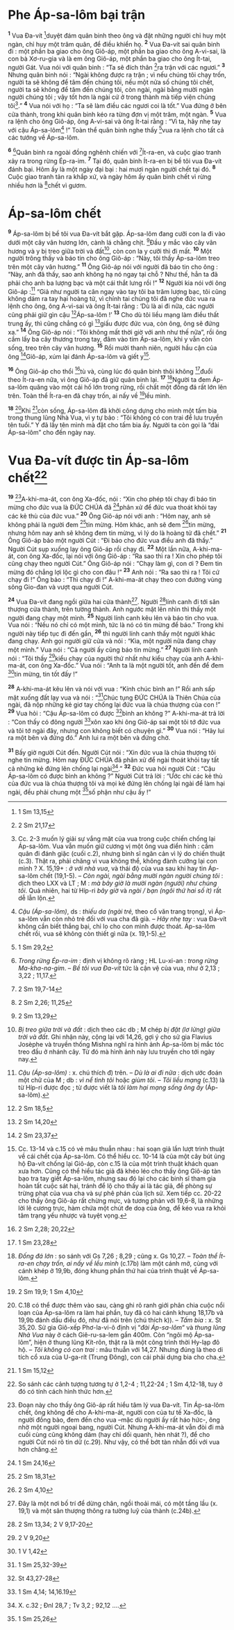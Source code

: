 # Phe Áp-sa-lôm bại trận
<sup><b>1</b></sup> Vua Đa-vít [^1*]duyệt đám quân binh theo ông và đặt những người chỉ huy một ngàn, chỉ huy một trăm quân, để điều khiển họ. <sup><b>2</b></sup> Vua Đa-vít sai quân binh đi : một phần ba giao cho ông Giô-áp, một phần ba giao cho ông A-vi-sai, là con bà Xơ-ru-gia và là em ông Giô-áp, một phần ba giao cho ông Ít-tai, người Gát. Vua nói với quân binh : “Ta sẽ đích thân [^2*]ra trận với các ngươi.” <sup><b>3</b></sup> Nhưng quân binh nói : “Ngài không được ra trận ; vì nếu chúng tôi chạy trốn, người ta sẽ không để tâm đến chúng tôi, nếu một nửa số chúng tôi chết, người ta sẽ không để tâm đến chúng tôi, còn ngài, ngài bằng mười ngàn người chúng tôi ; vậy tốt hơn là ngài cứ ở trong thành mà tiếp viện chúng tôi[^1].” <sup><b>4</b></sup> Vua nói với họ : “Ta sẽ làm điều các ngươi coi là tốt.” Vua đứng ở bên cửa thành, trong khi quân binh kéo ra từng đơn vị một trăm, một ngàn. <sup><b>5</b></sup> Vua ra lệnh cho ông Giô-áp, ông A-vi-sai và ông Ít-tai rằng : “Vì ta, hãy nhẹ tay với cậu Áp-sa-lôm[^2] !” Toàn thể quân binh nghe thấy [^3*]vua ra lệnh cho tất cả các tướng về Áp-sa-lôm.

<sup><b>6</b></sup> [^3]Quân binh ra ngoài đồng nghênh chiến với [^4*]Ít-ra-en, và cuộc giao tranh xảy ra trong rừng Ép-ra-im. <sup><b>7</b></sup> Tại đó, quân binh Ít-ra-en bị bề tôi vua Đa-vít đánh bại. Hôm ấy là một ngày đại bại : hai mươi ngàn người chết tại đó. <sup><b>8</b></sup> Cuộc giao tranh tản ra khắp xứ, và ngày hôm ấy quân binh chết vì rừng nhiều hơn là [^5*]chết vì gươm.

# Áp-sa-lôm chết
<sup><b>9</b></sup> Áp-sa-lôm bị bề tôi vua Đa-vít bắt gặp. Áp-sa-lôm đang cưỡi con la đi vào dưới một cây vân hương lớn, cành lá chằng chịt. [^6*]Đầu y mắc vào cây vân hương và y bị treo giữa trời và đất[^4], còn con la y cưỡi thì đi mất. <sup><b>10</b></sup> Một người trông thấy và báo tin cho ông Giô-áp : “Này, tôi thấy Áp-sa-lôm treo trên một cây vân hương.” <sup><b>11</b></sup> Ông Giô-áp nói với người đã báo tin cho ông : “Này, anh đã thấy, sao anh không hạ nó ngay tại chỗ ? Như thế, hẳn ta đã phải cho anh ba lượng bạc và một cái thắt lưng rồi !” <sup><b>12</b></sup> Người kia nói với ông Giô-áp :[^5] “Giả như người ta cân ngay vào tay tôi ba trăm lượng bạc, tôi cũng không dám ra tay hại hoàng tử, vì chính tai chúng tôi đã nghe đức vua ra lệnh cho ông, ông A-vi-sai và ông Ít-tai rằng : ‘Dù là ai đi nữa, các người cũng phải giữ gìn cậu [^7*]Áp-sa-lôm !’ <sup><b>13</b></sup> Cho dù tôi liều mạng làm điều thất trung ấy, thì cũng chẳng có gì [^8*]giấu được đức vua, còn ông, ông sẽ đứng xa.” <sup><b>14</b></sup> Ông Giô-áp nói : “Tôi không mất thời giờ với anh như thế nữa”, rồi ông cầm lấy ba cây thương trong tay, đâm vào tim Áp-sa-lôm, khi y vẫn còn sống, treo trên cây vân hương. <sup><b>15</b></sup> Rồi mười thanh niên, người hầu cận của ông [^9*]Giô-áp, xúm lại đánh Áp-sa-lôm và giết y[^6].

<sup><b>16</b></sup> Ông Giô-áp cho thổi [^10*]tù và, cùng lúc đó quân binh thôi không [^11*]đuổi theo Ít-ra-en nữa, vì ông Giô-áp đã giữ quân binh lại. <sup><b>17</b></sup> [^7]Người ta đem Áp-sa-lôm quăng vào một cái hố lớn trong rừng, rồi chất một đống đá rất lớn lên trên. Toàn thể Ít-ra-en đã chạy trốn, ai nấy về [^12*]lều mình.

<sup><b>18</b></sup> [^8]Khi [^13*]còn sống, Áp-sa-lôm đã khởi công dựng cho mình một tấm bia trong thung lũng Nhà Vua, vì y tự bảo : “Tôi không có con trai để lưu truyền tên tuổi.” Y đã lấy tên mình mà đặt cho tấm bia ấy. Người ta còn gọi là “đài Áp-sa-lôm” cho đến ngày nay.

# Vua Đa-vít được tin Áp-sa-lôm chết[^9]
<sup><b>19</b></sup> [^10]A-khi-ma-át, con ông Xa-đốc, nói : “Xin cho phép tôi chạy đi báo tin mừng cho đức vua là ĐỨC CHÚA đã [^14*]phân xử để đức vua thoát khỏi tay các kẻ thù của đức vua.” <sup><b>20</b></sup> Ông Giô-áp nói với anh : “Hôm nay, anh sẽ không phải là người đem [^15*]tin mừng. Hôm khác, anh sẽ đem [^16*]tin mừng, nhưng hôm nay anh sẽ không đem tin mừng, vì lý do là hoàng tử đã chết.” <sup><b>21</b></sup> Ông Giô-áp bảo một người Cút : “Đi báo cho đức vua điều anh đã thấy.” Người Cút sụp xuống lạy ông Giô-áp rồi chạy đi. <sup><b>22</b></sup> Một lần nữa, A-khi-ma-át, con ông Xa-đốc, lại nói với ông Giô-áp : “Ra sao thì ra ! Xin cho phép tôi cũng chạy theo người Cút.” Ông Giô-áp nói : “Chạy làm gì, con ơi ? Đem tin mừng đó chẳng lợi lộc gì cho con đâu !” <sup><b>23</b></sup> Anh nói : “Ra sao thì ra ! Tôi cứ chạy đi !” Ông bảo : “Thì chạy đi !” A-khi-ma-át chạy theo con đường vùng sông Gio-đan và vượt qua người Cút.

<sup><b>24</b></sup> Vua Đa-vít đang ngồi giữa hai cửa thành[^11]. Người [^17*]lính canh đi tới sân thượng cửa thành, trên tường thành. Anh ngước mặt lên nhìn thì thấy một người đang chạy một mình. <sup><b>25</b></sup> Người lính canh kêu lên và báo tin cho vua. Vua nói : “Nếu nó chỉ có một mình, tức là nó có tin mừng để báo.” Trong khi người này tiếp tục đi đến gần, <sup><b>26</b></sup> thì người lính canh thấy một người khác đang chạy. Anh gọi người giữ cửa và nói : “Kìa, một người nữa đang chạy một mình.” Vua nói : “Cả người ấy cũng báo tin mừng.” <sup><b>27</b></sup> Người lính canh nói : “Tôi thấy [^18*]kiểu chạy của người thứ nhất như kiểu chạy của anh A-khi-ma-át, con ông Xa-đốc.” Vua nói : “Anh ta là một người tốt, anh đến để đem [^19*]tin mừng, tin tốt đấy !”

<sup><b>28</b></sup> A-khi-ma-át kêu lên và nói với vua : “Kính chúc bình an !” Rồi anh sấp mặt xuống đất lạy vua và nói : “[^20*]Chúc tụng ĐỨC CHÚA là Thiên Chúa của ngài, đã nộp những kẻ giơ tay chống lại đức vua là chúa thượng của con !” <sup><b>29</b></sup> Vua hỏi : “Cậu Áp-sa-lôm có được [^21*]bình an không ?” A-khi-ma-át trả lời : “Con thấy có đông người [^22*]xôn xao khi ông Giô-áp sai một tôi tớ đức vua và tôi tớ ngài đây, nhưng con không biết có chuyện gì.” <sup><b>30</b></sup> Vua nói : “Hãy lui ra một bên và đứng đó.” Anh lui ra một bên và đứng chờ.

<sup><b>31</b></sup> Bấy giờ người Cút đến. Người Cút nói : “Xin đức vua là chúa thượng tôi nghe tin mừng. Hôm nay ĐỨC CHÚA đã phân xử để ngài thoát khỏi tay tất cả những kẻ đứng lên chống lại ngài[^12].” <sup><b>32</b></sup> Đức vua hỏi người Cút : “Cậu Áp-sa-lôm có được bình an không ?” Người Cút trả lời : “Ước chi các kẻ thù của đức vua là chúa thượng tôi và mọi kẻ đứng lên chống lại ngài để làm hại ngài, đều phải chung một [^23*]số phận như cậu ấy !”

[^1]: Cc. 2-3 muốn lý giải sự vắng mặt của vua trong cuộc chiến chống lại Áp-sa-lôm. Vua vẫn muốn giữ cương vị một ông vua điển hình : cầm quân đi đánh giặc (cuối c.2), nhưng binh sĩ ngăn cản vì lý do chiến thuật (c.3). Thật ra, phải chăng vì vua không thể, không đành cưỡng lại con mình ? X. 15,19+ : <i>ở với nhà vua</i>, và thái độ của vua sau khi hay tin Áp-sa-lôm chết (19,1-5). – <i>Còn ngài, ngài bằng mười ngàn người chúng tôi</i> : dịch theo LXX và LT ; M : <i>mà bây giờ là mười ngàn (người) như chúng tôi</i>. Quả nhiên, hai từ Híp-ri <i>bây giờ</i> và <i>ngài / bạn (ngôi thứ hai số ít)</i> rất dễ lẫn lộn.
[^2]: <i>Cậu (Áp-sa-lôm)</i>, ds : <i>thiếu da (ngài trẻ,</i> theo cổ văn trang trọng<i>)</i>, vì Áp-sa-lôm vẫn còn nhỏ trẻ đối với vua cha đã già. – <i>Hãy nhẹ tay</i> : vua Đa-vít không cần biết thắng bại, chỉ lo cho con mình được thoát. Áp-sa-lôm chết rồi, vua sẽ không còn thiết gì nữa (x. 19,1-5).
[^3]: <i>Trong rừng Ép-ra-im</i> : định vị không rõ ràng ; HL Lu-xi-an : <i>trong rừng Ma-kha-na-gim</i>. – <i>Bề tôi vua Đa-vít</i> tức là cận vệ của vua, như ở 2,13 ; 3,22 ; 11,17.
[^4]: <i>Bị treo giữa trời và đất</i> : dịch theo các db ; M chép <i>bị đặt (lơ lửng) giữa trời và đất</i>. Ghi nhận này, cộng lại với 14,26, gợi ý cho sử gia Flavius Josèphe và truyền thống Mishna nghĩ ra hình ảnh Áp-sa-lôm bị mắc tóc treo đầu ở nhánh cây. Từ đó mà hình ảnh này lưu truyền cho tới ngày nay.
[^5]: <i>Cậu (Áp-sa-lôm)</i> : x. chú thích đ) trên. – <i>Dù là ai đi nữa</i> : dịch ước đoán một chữ của M ; db : <i>vì nể tình tôi</i> hoặc <i>giùm tôi</i>. – <i>Tôi liều mạng</i> (c.13) là từ Híp-ri được đọc ; từ được viết là <i>tôi làm hại mạng sống ông ấy</i> (Áp-sa-lôm).
[^6]: Cc. 13-14 và c.15 có vẻ mâu thuẫn nhau : hai soạn giả lần lượt trình thuật về cái chết của Áp-sa-lôm. Có thể hiểu cc. 10-14 là của một cây bút ủng hộ Đa-vít chống lại Giô-áp, còn c.15 là của một trình thuật khách quan xưa hơn. Cũng có thể hiểu tác giả đã khéo léo cho thấy ông Giô-áp tàn bạo tra tay giết Áp-sa-lôm, nhưng sau đó lại cho các binh sĩ tham gia hoàn tất cuộc sát hại, tránh để lộ cho thấy ai là tác giả, đề phòng sự trừng phạt của vua cha và sự phê phán của lịch sử. Xem tiếp cc. 20-22 cho thấy ông Giô-áp rất chừng mực, và tương phản với 19,6-8, là những lời lẽ cương trực, hàm chứa một chút đe doạ của ông, để kéo vua ra khỏi tâm trạng yếu nhược và tuyệt vọng.
[^7]: <i>Đống đá lớn</i> : so sánh với Gs 7,26 ; 8,29 ; cũng x. Gs 10,27. – <i>Toàn thể Ít-ra-en chạy trốn, ai nấy về lều mình</i> (c.17b) làm một cánh mở, cùng với cánh khép ở 19,9b, đóng khung phần thứ hai của trình thuật về Áp-sa-lôm.
[^8]: C.18 có thể được thêm vào sau, càng ghi rõ ranh giới phân chia cuộc nổi loạn của Áp-sa-lôm ra làm hai phần, tuy đã có hai cánh khung 18,17b và 19,9b đánh dấu điều đó, như đã nói trên (chú thích k)). – <i>Tấm bia</i> : x. St 35,20. Sử gia Giô-xếp Phơ-la-vi-ô định vị “<i>đài Áp-sa-lôm</i>“ và <i>thung lũng Nhà Vua</i> này ở cách Giê-ru-sa-lem gần 400m. Còn “ngôi mộ Áp-sa-lôm”, hiện ở thung lũng Kít-rôn, thật ra là một công trình thời Hy-lạp đô hộ. – <i>Tôi không có con trai</i> : mâu thuẫn với 14,27. Nhưng đúng là theo di tích cổ xưa của U-ga-rít (Trung Đông), con cái phải dựng bia cho cha.
[^9]: So sánh các cảnh tượng tương tự ở 1,2-4 ; 11,22-24 ; 1 Sm 4,12-18, tuy ở đó có tính cách hình thức hơn.
[^10]: Đoạn này cho thấy ông Giô-áp rất hiểu tâm lý vua Đa-vít. Tin Áp-sa-lôm chết, ông không để cho A-khi-ma-át, người con của tư tế Xa-đốc, là người đồng bào, đem đến cho vua –mặc dù người ấy rất háo hức-, ông nhờ một người ngoại bang, người Cút. Nhưng A-khi-ma-át vẫn đòi đi mà cuối cùng cũng không dám (hay chỉ dối quanh, hèn nhát ?), để cho người Cút nói rõ tin dữ (c.29). Như vậy, có thể bớt tàn nhẫn đối với vua hơn chăng.
[^11]: Đây là một nơi bố trí để dừng chân, ngồi thoải mái, có một tầng lầu (x. 19,1) và một sân thượng thông ra tường luỹ của thành (c.24b).
[^12]: X. c.32 ; Đnl 28,7 ; Tv 3,2 ; 92,12 ....
[^1*]: 1 Sm 13,15
[^2*]: 2 Sm 21,17
[^3*]: 1 Sm 29,2
[^4*]: 2 Sm 19,7-14
[^5*]: 2 Sm 2,26; 11,25
[^6*]: 2 Sm 13,29
[^7*]: 2 Sm 18,5
[^8*]: 2 Sm 14,20
[^9*]: 2 Sm 23,37
[^10*]: 2 Sm 2,28; 20,22
[^11*]: 1 Sm 23,28
[^12*]: 2 Sm 19,9; 1 Sm 4,10
[^13*]: 1 Sm 15,12
[^14*]: 1 Sm 24,16
[^15*]: 2 Sm 18,31
[^16*]: 2 Sm 4,10
[^17*]: 2 Sm 13,34; 2 V 9,17-20
[^18*]: 2 V 9,20
[^19*]: 1 V 1,42
[^20*]: 1 Sm 25,32-39
[^21*]: St 43,27-28
[^22*]: 1 Sm 4,14; 14,16.19
[^23*]: 1 Sm 25,26
